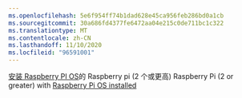 ```yaml
---
ms.openlocfilehash: 5e6f954ff74b1dad628e45ca956feb286bd0a1cb
ms.sourcegitcommit: 30a686fd4377fe6472aa04e215c0de711bc1c322
ms.translationtype: MT
ms.contentlocale: zh-CN
ms.lasthandoff: 11/10/2020
ms.locfileid: "96591001"
---
```

 <span data-ttu-id="bdb19-101">[安装 Raspberry PI OS](https://www.raspberrypi.org/documentation/installation/installing-images/README.md)的 Raspberry pi (2 个或更高) <span class="docon docon-navigate-external x-hidden-focus"></span></span><span class="sxs-lookup"><span data-stu-id="bdb19-101">Raspberry Pi (2 or greater) with [Raspberry Pi OS installed](https://www.raspberrypi.org/documentation/installation/installing-images/README.md) <span class="docon docon-navigate-external x-hidden-focus"></span></span></span>
